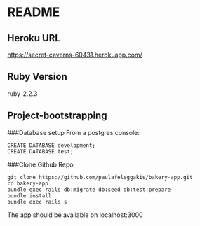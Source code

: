 # README

## Heroku URL
https://secret-caverns-60431.herokuapp.com/

## Ruby Version
ruby-2.2.3

## Project-bootstrapping

###Database setup
From a postgres console:

```shell
CREATE DATABASE development;
CREATE DATABASE test;
```

###Clone Github Repo
```shell
git clone https://github.com/paulafeleggakis/bakery-app.git
cd bakery-app
bundle exec rails db:migrate db:seed db:test:prepare
bundle install
bundle exec rails s
```
The app should be available on localhost:3000
